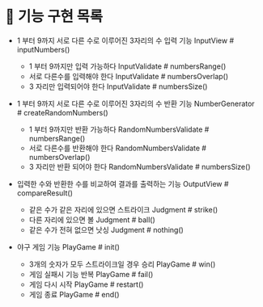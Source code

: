# 🚀 기능 구현 목록

- 1 부터 9까지 서로 다른 수로 이루어진 3자리의 수 입력 기능 InputView # inputNumbers()
  - 1 부터 9까지만 입력 가능하다 InputValidate # numbersRange()
  - 서로 다른수를 입력해야 한다 InputValidate # numbersOverlap()
  - 3 자리만 입력되어야 한다 InputValidate # numbersSize()
- 1 부터  9까지 서로 다른 수로 이루어진 3자리의 수 반환 기능 NumberGenerator # createRandomNumbers()
  - 1 부터 9까지만 반환 가능하다 RandomNumbersValidate # numbersRange()
  - 서로 다른수를 반환해야 한다 RandomNumbersValidate # numbersOverlap()
  - 3 자리만 반환 되어야 한다 RandomNumbersValidate # numbersSize()
- 입력한 수와 반환한 수를 비교하여 결과를 출력하는 기능 OutputView # compareResult()
  - 같은 수가 같은 자리에 있으면 스트라이크 Judgment # strike()
  - 다른 자리에 있으면 볼 Judgment # ball()
  - 같은 수가 전혀 없으면 낫싱 Judgment # nothing()

- 야구 게임 기능 PlayGame # init()
  - 3개의 숫자가 모두 스트라이크일 경우 승리 PlayGame # win()
  - 게임 실패시 기능 반복 PlayGame # fail()
  - 게임 다시 시작 PlayGame # restart()
  - 게임 종료 PlayGame # end()